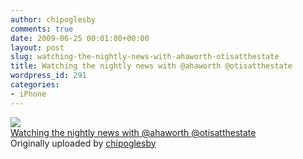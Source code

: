 ```yaml
---
author: chipoglesby
comments: true
date: 2009-06-25 00:01:00+00:00
layout: post
slug: watching-the-nightly-news-with-ahaworth-otisatthestate
title: Watching the nightly news with @ahaworth @otisatthestate
wordpress_id: 291
categories:
- iPhone
---
```


[![](http://farm4.static.flickr.com/3406/3657909375_3f900545ea.jpg)](http://www.flickr.com/photos/chipoglesby/3657909375/)  
[Watching the nightly news with @ahaworth @otisatthestate](http://www.flickr.com/photos/chipoglesby/3657909375/)  
Originally uploaded by [chipoglesby](http://www.flickr.com/people/chipoglesby/)

  

